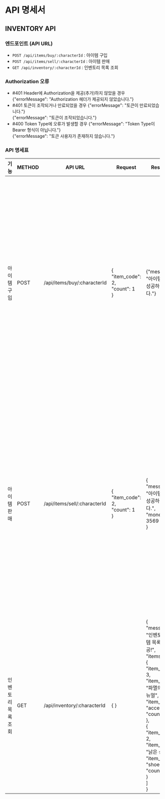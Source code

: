 # API 명세서

## INVENTORY API

### 엔드포인트 (API URL)
- `POST /api/items/buy/:characterId` : 아이템 구입
- `POST /api/items/sell/:characterId` : 아이템 판매
- `GET /api/inventory/:characterId` : 인벤토리 목록 조회

### Authorization 오류

- #401 Header에 Authorization을 제공(추가)하지 않았을 경우
{"errorMessage": "Authorization 헤더가 제공되지 않았습니다."}
- #401 토큰이 조작되거나 만료되었을 경우
{"errorMessage": "토큰이 만료되었습니다."}<br>
{"errorMessage": "토큰이 조작되었습니다."}
- #400 Token Type에 오류가 발생할 경우
{"errorMessage": "Token Type이 Bearer 형식이 아닙니다."}<br>
{"errorMessage": "토큰 사용자가 존재하지 않습니다."}

### API 명세표

| 기능    | METHOD   | API URL    |Request| Response| Response Error|
|---------------|---------------|---------------|---------------|---------------|---------------|
|아이템 구입 | POST  | /api/items/buy/:characterId  | {<br>"item_code": 2,<br>"count": 1<br>}| {"message": "아이템 구매에 성공하였습니다."}| #403 로그인한 계정의 캐릭터가 아닐 경우<br>{ "errorMessage": "본 계정에서 해당 캐릭터를 찾을 수 없습니다." }<br><br>#404 아이템 코드에 맞는 아이템이 없을 경우<br>{"errorMessage": "해당 아이템은 존재하지 않습니다."}<br><br>#400 구매할 개수를 잘못 입력 혹은 보유 금액이 부족할 경우<br>{"errorMessage": "보유 금액이 부족합니다."}<br>{"errorMessage": "아이템 갯수를 한 개 이상 입력해주세요."}<br><br>#Authorization 오류 참고|
|아이템 판매 | POST  | /api/items/sell/:characterId  | {<br>"item_code": 2,<br>"count": 1<br>}| {<br>"message": "아이템 판매에 성공하였습니다.",<br>"money": 3569<br>}| #403 로그인한 계정의 캐릭터가 아닐 경우<br>{ "errorMessage": "본 계정에서 해당 캐릭터를 찾을 수 없습니다." }<br><br>#404 인벤토리에 해당 아이템이 없을 경우<br>{"errorMessage": "인벤토리에서 해당 아이템을 찾을 수 없습니다."}<br><br>#400 구매할 개수를 잘못 입력 혹은 보유 아이템 갯수가 부족할 경우<br>{"errorMessage": "판매 수량이 보유 수량을 초과합니다."}<br>{"errorMessage": "아이템 갯수를 한 개 이상 입력해주세요."}<br><br>#Authorization 오류 참고|
|인벤토리 목록 조회 | GET  | /api/inventory/:characterId  | { }| {<br>"message": "인벤토리 아이템 목록 조회 성공!",<br>"items": [<br>{<br>"item_code": 3,<br>"item_name": "파멸의 반지_리뉴얼",<br>"item_slot": "accessories",<br>"count": 2<br>},<br>{<br>"item_code": 2,<br>"item_name": "낡은 신발",<br>"item_slot": "shoes",<br>"count": 2<br>}<br>]<br>}| #403 로그인한 계정의 캐릭터가 아닐 경우<br>{ "errorMessage": "본 계정에서 해당 캐릭터를 찾을 수 없습니다." }<br><br>#Authorization 오류 참고|